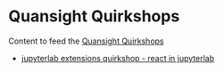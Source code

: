 # Quansight Quirkshops

Content to feed the [Quansight Quirkshops](https://github.com/datalayer-jupyterlab/quirkshops.git)

- [jupyterlab extensions quirkshop - react in jupyterlab](./2020-09-30/README.md)

